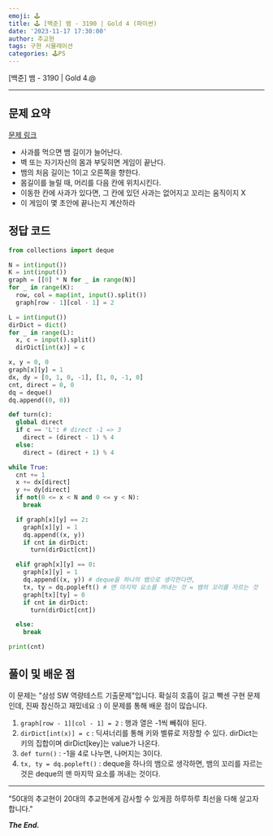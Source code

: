 ```yaml
---
emoji: 🕹️
title: 🕹️ [백준] 뱀 - 3190 | Gold 4 (파이썬)
date: '2023-11-17 17:30:00'
author: 추교현
tags: 구현 시뮬레이션
categories: 🕹️PS
---
```


[백준] 뱀 - 3190 | Gold 4.@

---

## 문제 요약

[문제 링크](https://www.acmicpc.net/problem/3190)

- 사과를 먹으면 뱀 길이가 늘어난다.
- 벽 또는 자기자신의 몸과 부딪히면 게임이 끝난다.
- 뱀의 처음 길이는 1이고 오른쪽을 향한다.
- 몸길이를 늘릴 때, 머리를 다음 칸에 위치시킨다.
- 이동한 칸에 사과가 있다면, 그 칸에 있던 사과는 없어지고 꼬리는 움직이지 X
- 이 게임이 몇 초안에 끝나는지 계산하라

## 정답 코드

```python
from collections import deque

N = int(input())
K = int(input())
graph = [[0] * N for _ in range(N)]
for _ in range(K):
  row, col = map(int, input().split())
  graph[row - 1][col - 1] = 2

L = int(input())
dirDict = dict()
for _ in range(L):
  x, c = input().split()
  dirDict[int(x)] = c

x, y = 0, 0
graph[x][y] = 1
dx, dy = [0, 1, 0, -1], [1, 0, -1, 0]
cnt, direct = 0, 0
dq = deque()
dq.append((0, 0))

def turn(c):
  global direct
  if c == 'L': # direct -1 => 3
    direct = (direct - 1) % 4
  else:
    direct = (direct + 1) % 4

while True:
  cnt += 1
  x += dx[direct]
  y += dy[direct]
  if not(0 <= x < N and 0 <= y < N):
    break

  if graph[x][y] == 2:
    graph[x][y] = 1
    dq.append((x, y))
    if cnt in dirDict:
      turn(dirDict[cnt])

  elif graph[x][y] == 0:
    graph[x][y] = 1
    dq.append((x, y)) # deque을 하나의 뱀으로 생각한다면,
    tx, ty = dq.popleft() # 맨 마지막 요소를 꺼내는 것 = 뱀의 꼬리를 자르는 것
    graph[tx][ty] = 0
    if cnt in dirDict:
      turn(dirDict[cnt])

  else:
    break

print(cnt)
```

## 풀이 및 배운 점

이 문제는 "삼성 SW 역량테스트 기출문제"입니다. 확실히 호흡이 길고 빡센 구현 문제인데, 진짜 참신하고 재밌네요 :) 이 문제를 통해 배운 점이 많습니다.

1. `graph[row - 1][col - 1] = 2` : 행과 열은 -1씩 빼줘야 된다.
2. `dirDict[int(x)] = c` : 딕셔너리를 통해 키와 벨류로 저장할 수 있다. dirDict는 키의 집합이며 dirDict[key]는 value가 나온다.
3. `def turn()` : -1을 4로 나누면, 나머지는 3이다.
4. `tx, ty = dq.popleft()` : deque을 하나의 뱀으로 생각하면, 뱀의 꼬리를 자르는 것은 deque의 맨 마지막 요소를 꺼내는 것이다.

---

"50대의 추교현이 20대의 추교현에게 감사할 수 있게끔 하루하루 최선을 다해 살고자 합니다."

**_The End._**
